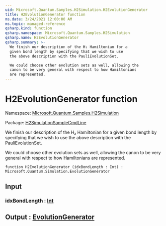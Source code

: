 ```yaml
---
uid: Microsoft.Quantum.Samples.H2Simulation.H2EvolutionGenerator
title: H2EvolutionGenerator function
ms.date: 3/24/2021 12:00:00 AM
ms.topic: managed-reference
qsharp.kind: function
qsharp.namespace: Microsoft.Quantum.Samples.H2Simulation
qsharp.name: H2EvolutionGenerator
qsharp.summary: >-
  We finish our description of the H₂ Hamiltonian for a
  given bond length by specifying that we wish to use
  the above description with the PauliEvolutionSet.

  We could choose other evolution sets as well, allowing the
  canon to be very general with respect to how Hamiltonians
  are represented.
---
```


# H2EvolutionGenerator function

Namespace: [Microsoft.Quantum.Samples.H2Simulation](xref:Microsoft.Quantum.Samples.H2Simulation)

Package: [H2SimulationSampleCmdLine](https://nuget.org/packages/H2SimulationSampleCmdLine)


We finish our description of the H₂ Hamiltonian for agiven bond length by specifying that we wish to usethe above description with the PauliEvolutionSet.We could choose other evolution sets as well, allowing thecanon to be very general with respect to how Hamiltoniansare represented.

```qsharp
function H2EvolutionGenerator (idxBondLength : Int) : Microsoft.Quantum.Simulation.EvolutionGenerator
```


## Input

### idxBondLength : [Int](xref:microsoft.quantum.lang-ref.int)





## Output : [EvolutionGenerator](xref:Microsoft.Quantum.Simulation.EvolutionGenerator)

